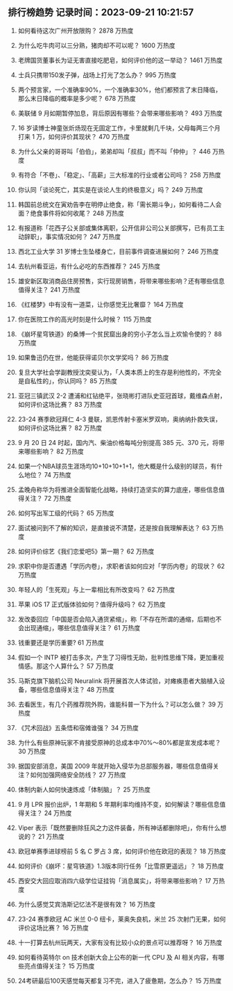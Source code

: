 
## 排行榜趋势 记录时间：2023-09-21 10:21:57
  
  1. 如何看待这次广州开放限购？ 2878 万热度
    
  2. 为什么吃牛肉可以三分熟，猪肉却不可以呢？ 1600 万热度
    
  3. 老牌国货董事长为证无害直接吃肥皂，如何评价他的这一举动？ 1461 万热度
    
  4. 士兵只携带150发子弹，战场上打光了怎么办？ 995 万热度
    
  5. 两个预言家，一个准确率90%，一个准确率30%，他们都预言了末日降临，那么末日降临的概率是多少呢？ 678 万热度
    
  6. 美联储 9 月如期暂停加息，背后原因有哪些？会带来哪些影响？ 493 万热度
    
  7. 16 岁读博士神童张炘炀现在无固定工作，卡里就剩几千块，父母每两三个月打来 1 万，如何评价其现状？ 470 万热度
    
  8. 为什么父亲的哥哥叫「伯伯」，弟弟却叫「叔叔」而不叫「仲仲」？ 446 万热度
    
  9. 有符合「不卷」、「稳定」、「高薪」三大标准的行业或者公司吗？ 258 万热度
    
  10. 你认同「谈论死亡，其实是在谈论人生的终极意义」吗？ 249 万热度
    
  11. 韩国前总统文在寅劝告李在明停止绝食，称「需长期斗争」，如何看待二人会面？绝食事件将如何收尾？ 248 万热度
    
  12. 有报道称「花西子公关部或集体离职，公开信非公司公关部撰写，已有员工主动辞职」，事实情况如何？ 247 万热度
    
  13. 西北工业大学 31 岁博士生坠楼身亡，目前事件调查进展如何？ 246 万热度
    
  14. 去杭州看亚运，有什么必吃的东西推荐？ 245 万热度
    
  15. 雄安新区取消商品住房预售，实行现房销售，将带来哪些影响？还有哪些信息值得关注？ 241 万热度
    
  16. 《红楼梦》中有没有一道菜，让你感觉无比奢靡？ 164 万热度
    
  17. 你在医院工作的高光时刻是什么时候？ 115 万热度
    
  18. 《崩坏星穹铁道》的桑博一个贫民窟出身的穷小子怎么当上欢愉令使的？ 88 万热度
    
  19. 如果鲁迅仍在世，他能获得诺贝尔文学奖吗？ 86 万热度
    
  20. 复旦大学社会学副教授沈奕斐认为，「人类本质上的生存是利他性的，不完全是自私性的」，你认同吗？ 85 万热度
    
  21. 亚冠三镇武汉 2-2 遭浦和红钻绝平，张晓彬打进队史亚冠首球，戴维森点射，如何评价这场比赛？ 83 万热度
    
  22. 23-24 赛季欧冠拜仁 4-3 曼联，凯恩传射卡塞米罗双响，奥纳纳扑救失误，如何评价这场比赛？ 82 万热度
    
  23. 9 月 20 日 24 时起，国内汽、柴油价格每吨分别提高 385 元、370 元，将带来哪些影响？ 82 万热度
    
  24. 如果一个NBA球员生涯场均10+10+10+1+1，他大概是什么级别的球员，有什么地位？ 74 万热度
    
  25. 孟晚舟称华为将推进全面智能化战略，持续打造坚实的算力底座，哪些信息值得关注？ 72 万热度
    
  26. 如何写出军工级的代码？ 65 万热度
    
  27. 面试被问到不了解的知识，是直接说不清楚，还是按自我理解表达？ 63 万热度
    
  28. 如何评价综艺《我们恋爱吧5》第一期？ 62 万热度
    
  29. 求职中你是否遭遇「学历内卷」，求职者该如何应对「学历内卷」的现状？ 62 万热度
    
  30. 年轻人的「生死观」与上一辈相比有所改变吗？ 62 万热度
    
  31. 苹果 iOS 17 正式版体验如何？值得升级吗？ 62 万热度
    
  32. 发改委回应「中国是否会陷入通货紧缩」，称「不存在所谓的通缩，后期也不会出现通缩」，哪些信息值得关注？ 61 万热度
    
  33. 钱重要还是学历重要? 61 万热度
    
  34. 假如一个 INTP 被打击多次，产生了习得性无助，批判性思维下降，更加重视情感。那这个人算什么？ 57 万热度
    
  35. 马斯克旗下脑机公司 Neuralink 将开展首次人体试验，对瘫痪患者大脑植入设备，哪些信息值得关注？ 48 万热度
    
  36. 去看医生，有几个药推荐院外购，谁能科普一下为什么？可以怎么做？ 39 万热度
    
  37. 《咒术回战》五条悟和宿傩谁强？ 34 万热度
    
  38. 为什么有些原神玩家不肯接受原神的总成本中70%～80%都是宣发成本呢？ 30 万热度
    
  39. 据国安部消息，美国 2009 年就开始入侵华为总部服务器，哪些信息值得关注？如何加强网络安全防线？ 27 万热度
    
  40. 体制内新人如何快速炼成「体制脑」？ 25 万热度
    
  41. 9 月 LPR 报价出炉，1 年期和 5 年期利率均维持不变，如何解读？哪些信息值得关注？ 24 万热度
    
  42. Viper 表示「既然要删除狂风之力这件装备，所有神话都删除吧」，你有什么想说的？ 21 万热度
    
  43. 欧冠单赛季进球榜前 5 名 C 罗占 3 席，如何评价他在欧冠的表现？ 18 万热度
    
  44. 如何评价《崩坏：星穹铁道》1.3版本同行任务「比雪原更遥远」？ 18 万热度
    
  45. 西安交大回应取消四六级学位证挂钩「消息属实」，将带来哪些影响？ 17 万热度
    
  46. 为什么感觉艾宾浩斯记忆法不是很有效？ 16 万热度
    
  47. 23-24 赛季欧冠 AC 米兰 0-0 纽卡，莱奥失良机，米兰 25 次射门无果，如何评价这场比赛？ 16 万热度
    
  48. 十一打算去杭州玩两天，大家有没有比较小众的景点可以推荐呀？ 16 万热度
    
  49. 如何看待英特尔 on 技术创新大会上公布的新一代 CPU 及 AI 相关内容，有哪些亮点值得关注？ 15 万热度
    
  50. 24考研最后100天感觉每天都复习不完，进入了疲惫期，怎么办？ 15 万热度
    